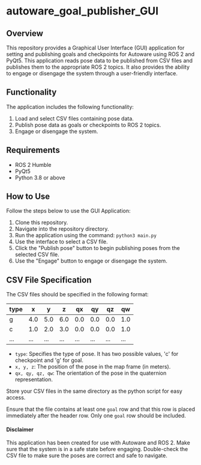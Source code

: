 # autoware_goal_publisher_GUI

## Overview
This repository provides a Graphical User Interface (GUI) application for setting and publishing goals and checkpoints for Autoware using ROS 2 and PyQt5. This application reads pose data to be published from CSV files and publishes them to the appropriate ROS 2 topics. It also provides the ability to engage or disengage the system through a user-friendly interface.

## Functionality 
The application includes the following functionality:

1. Load and select CSV files containing pose data.
2. Publish pose data as goals or checkpoints to ROS 2 topics.
3. Engage or disengage the system.

## Requirements
- ROS 2 Humble
- PyQt5
- Python 3.8 or above

## How to Use
Follow the steps below to use the GUI Application:

1. Clone this repository.
2. Navigate into the repository directory.
3. Run the application using the command: `python3 main.py`
4. Use the interface to select a CSV file.
5. Click the "Publish pose" button to begin publishing poses from the selected CSV file.
6. Use the "Engage" button to engage or disengage the system.

## CSV File Specification

The CSV files should be specified in the following format:

| type | x   | y   | z   | qx  | qy  | qz  | qw  |
| ---- | --- | --- | --- | --- | --- | --- | --- |
| g    | 4.0 | 5.0 | 6.0 | 0.0 | 0.0 | 0.0 | 1.0 |
| c    | 1.0 | 2.0 | 3.0 | 0.0 | 0.0 | 0.0 | 1.0 |
| ...  | ... | ... | ... | ... | ... | ... | ... |

- `type`: Specifies the type of pose. It has two possible values, 'c' for checkpoint and 'g' for goal.
- `x, y, z`: The position of the pose in the map frame (in meters).
- `qx, qy, qz, qw`: The orientation of the pose in the quaternion representation.

Store your CSV files in the same directory as the python script for easy access.

Ensure that the file contains at least one `goal` row and that this row is placed immediately after the header row. Only one `goal` row should be included.

#### Disclaimer
This application has been created for use with Autoware and ROS 2. Make sure that the system is in a safe state before engaging. Double-check the CSV file to make sure the poses are correct and safe to navigate.
